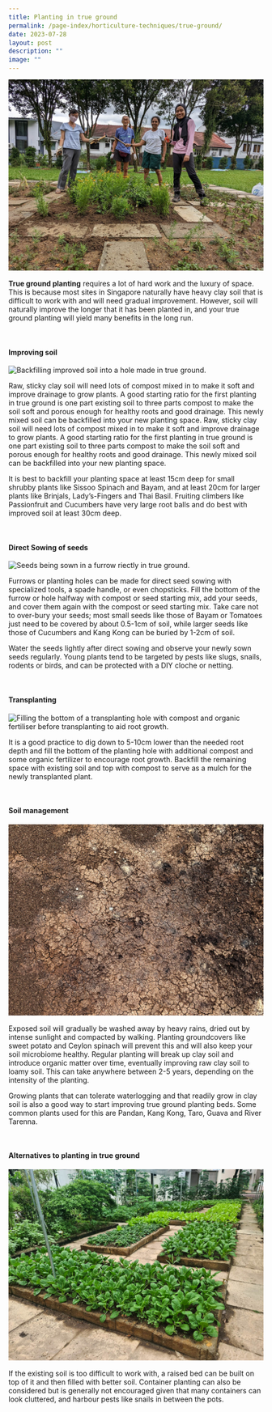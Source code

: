 ```yaml
---
title: Planting in true ground
permalink: /page-index/horticulture-techniques/true-ground/
date: 2023-07-28
layout: post
description: ""
image: ""
---
```

<section>
	<img title="Gardeners with freshly transplanted plants in true ground. Photo by Jacqueline Chua." src="/images/Garden%20design/JalanKayu_JacChua.jpg">
<p><b>True ground planting</b> requires a lot of hard work and the luxury of space. This is because most sites in Singapore naturally have heavy clay soil that is difficult to work with and will need gradual improvement. However, soil will naturally improve the longer that it has been planted in, and your true ground planting will yield many benefits in the long run. </p>
</section>
<br>
<section>
<h4>Improving soil</h4>
<img title="Backfilling improved soil into a hole made in true ground." src="">
<p>Raw, sticky clay soil will need lots of compost mixed in to make it soft and improve drainage to grow plants. A good starting ratio for the first planting in true ground is one part existing soil to three parts compost to make the soil soft and porous enough for healthy roots and good drainage. This newly mixed soil can be backfilled into your new planting space. Raw, sticky clay soil will need lots of compost mixed in to make it soft and improve drainage to grow plants. A good starting ratio for the first planting in true ground is one part existing soil to three parts compost to make the soil soft and porous enough for healthy roots and good drainage. This newly mixed soil can be backfilled into your new planting space. </p>
<p>It is best to backfill your planting space at least 15cm deep for small shrubby plants like Sissoo Spinach and Bayam, and at least 20cm for larger plants like Brinjals, Lady’s-Fingers and Thai Basil. Fruiting climbers like Passionfruit and Cucumbers have very large root balls and do best with improved soil at least 30cm deep. </p>
</section>
<br>
<section>
<h4>Direct Sowing of seeds</h4>
<img title="Seeds being sown in a furrow riectly in true ground." src="">
<p>Furrows or planting holes can be made for direct seed sowing with specialized tools, a spade handle, or even chopsticks. Fill the bottom of the furrow or hole halfway with compost or seed starting mix, add your seeds, and cover them again with the compost or seed starting mix. Take care not to over-bury your seeds; most small seeds like those of Bayam or Tomatoes just need to be covered by about 0.5-1cm of soil, while larger seeds like those of Cucumbers and Kang Kong can be buried by 1-2cm of soil.  </p>
<p>Water the seeds lightly after direct sowing and observe your newly sown seeds regularly. Young plants tend to be targeted by pests like slugs, snails, rodents or birds, and can be protected with a DIY cloche or netting. </p>
</section>
<br>
<section>
<h4>Transplanting</h4>
<img title="Filling the bottom of a transplanting hole with compost and organic fertiliser before transplanting to aid root growth." src="">
<p>It is a good practice to dig down to 5-10cm lower than the needed root depth and fill the bottom of the planting hole with additional compost and some organic fertilizer to encourage root growth. Backfill the remaining space with existing soil and top with compost to serve as a mulch for the newly transplanted plant. </p>
</section>
<br>
<section>
<h4>Soil management</h4>
<img title="Exposed soil that is hard, compacted and dry. Photo by Jacqueline Chua." src="/images/Horti%20techniques/DryGround_Jacchua.jpg">
<p>Exposed soil will gradually be washed away by heavy rains, dried out by intense sunlight and compacted by walking. Planting groundcovers like sweet potato and Ceylon spinach will prevent this and will also keep your soil microbiome healthy. Regular planting will break up clay soil and introduce organic matter over time, eventually improving raw clay soil to loamy soil. This can take anywhere between 2-5 years, depending on the intensity of the planting. </p>
<p>Growing plants that can tolerate waterlogging and that readily grow in clay soil is also a good way to start improving true ground planting beds. Some common plants used for this are Pandan, Kang Kong, Taro, Guava and River Tarenna. </p>
</section>
<br>
<section>
<h4>Alternatives to planting in true ground</h4>
<img title="Raised beds growing vegetables. Photo by Jacqueline Chua." src="/images/Hardscapes/PlanterBed%20(15).jpg">
<p>If the existing soil is too difficult to work with, a raised bed can be built on top of it and then filled with better soil. Container planting can also be considered but is generally not encouraged given that many containers can look cluttered, and harbour pests like snails in between the pots.</p>
</section>